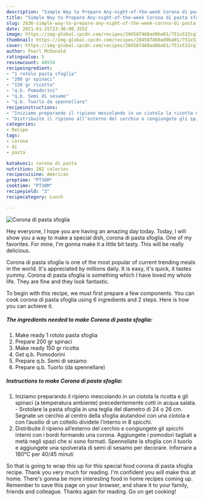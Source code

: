 ```yaml
---
description: "Simple Way to Prepare Any-night-of-the-week Corona di pasta sfoglia"
title: "Simple Way to Prepare Any-night-of-the-week Corona di pasta sfoglia"
slug: 2636-simple-way-to-prepare-any-night-of-the-week-corona-di-pasta-sfoglia
date: 2021-01-25T23:36:08.355Z
image: https://img-global.cpcdn.com/recipes/284587460ad0ba01/751x532cq70/corona-di-pasta-sfoglia-recipe-main-photo.jpg
thumbnail: https://img-global.cpcdn.com/recipes/284587460ad0ba01/751x532cq70/corona-di-pasta-sfoglia-recipe-main-photo.jpg
cover: https://img-global.cpcdn.com/recipes/284587460ad0ba01/751x532cq70/corona-di-pasta-sfoglia-recipe-main-photo.jpg
author: Pearl McDonald
ratingvalue: 5
reviewcount: 48534
recipeingredient:
- "1 rotolo pasta sfoglia"
- "200 gr spinaci"
- "150 gr ricotta"
- "q.b. Pomodorini"
- "q.b. Semi di sesamo"
- "q.b. Tuorlo da spennellare"
recipeinstructions:
- "Iniziamo preparando il ripieno mescolando in un ciotola la ricotta e gli spinaci (a temperatura ambiente) precedentemente cotti in acqua salata. Srotolare la pasta sfoglia in una teglia del diametro di 24 o 26 cm. Segnate un cerchio al centro della sfoglia aiutandovi con una ciotola e con l’ausilio di un coltello dividete l’interno in 8 spicchi."
- "Distribuite il ripieno all’esterno del cerchio e congiungete gli spicchi interni con i bordi formando una corona. Aggiungete i pomodori tagliati a metà negli spazi che si sono formati. Spennellate la sfoglia con il tuorlo e aggiungete una spolverata di semi di sesamo per decorare. Infornare a 180°C per 40/45 minuti"
categories:
- Recipe
tags:
- corona
- di
- pasta

katakunci: corona di pasta 
nutrition: 202 calories
recipecuisine: American
preptime: "PT36M"
cooktime: "PT30M"
recipeyield: "3"
recipecategory: Lunch

---
```



![Corona di pasta sfoglia](https://img-global.cpcdn.com/recipes/284587460ad0ba01/751x532cq70/corona-di-pasta-sfoglia-recipe-main-photo.jpg)

Hey everyone, I hope you are having an amazing day today. Today, I will show you a way to make a special dish, corona di pasta sfoglia. One of my favorites. For mine, I'm gonna make it a little bit tasty. This will be really delicious.

Corona di pasta sfoglia is one of the most popular of current trending meals in the world. It's appreciated by millions daily. It is easy, it's quick, it tastes yummy. Corona di pasta sfoglia is something which I have loved my whole life. They are fine and they look fantastic.




To begin with this recipe, we must first prepare a few components. You can cook corona di pasta sfoglia using 6 ingredients and 2 steps. Here is how you can achieve it.

<!--inarticleads1-->

##### The ingredients needed to make Corona di pasta sfoglia:

1. Make ready 1 rotolo pasta sfoglia
1. Prepare 200 gr spinaci
1. Make ready 150 gr ricotta
1. Get q.b. Pomodorini
1. Prepare q.b. Semi di sesamo
1. Prepare q.b. Tuorlo (da spennellare)




<!--inarticleads2-->

##### Instructions to make Corona di pasta sfoglia:

1. Iniziamo preparando il ripieno mescolando in un ciotola la ricotta e gli spinaci (a temperatura ambiente) precedentemente cotti in acqua salata. - Srotolare la pasta sfoglia in una teglia del diametro di 24 o 26 cm. Segnate un cerchio al centro della sfoglia aiutandovi con una ciotola e con l’ausilio di un coltello dividete l’interno in 8 spicchi.
1. Distribuite il ripieno all’esterno del cerchio e congiungete gli spicchi interni con i bordi formando una corona. Aggiungete i pomodori tagliati a metà negli spazi che si sono formati. Spennellate la sfoglia con il tuorlo e aggiungete una spolverata di semi di sesamo per decorare. Infornare a 180°C per 40/45 minuti




So that is going to wrap this up for this special food corona di pasta sfoglia recipe. Thank you very much for reading. I'm confident you will make this at home. There's gonna be more interesting food in home recipes coming up. Remember to save this page on your browser, and share it to your family, friends and colleague. Thanks again for reading. Go on get cooking!
